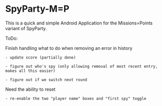 SpyParty-M=P
============
This is a quick and simple Android Application for the Missions=Points variant of SpyParty.

ToDo:

Finish handling what to do when removing an error in history

    - update score (partially done)

    - figure out who's spy (only allowing removal of most recent entry, makes all this easier)

    - figure out if we switch next round

Need the ability to reset

    - re-enable the two "player name" boxes and "first spy" toggle